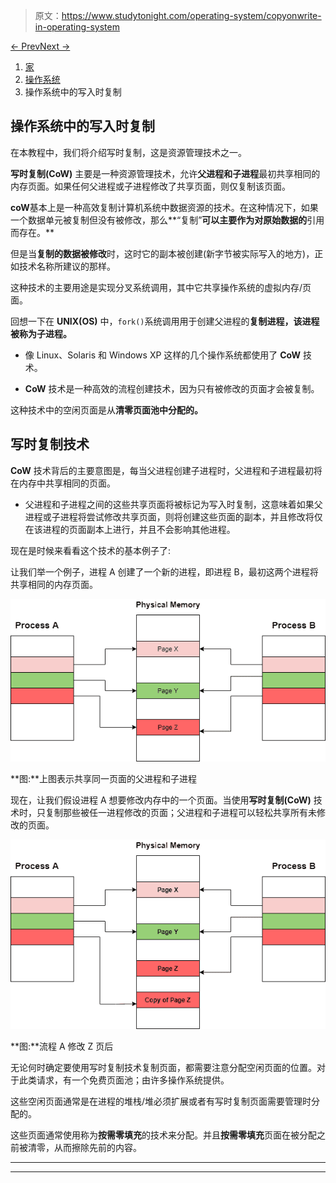 > 原文：<https://www.studytonight.com/operating-system/copyonwrite-in-operating-system>

[← Prev](/operating-system/os-demand-paging "Demand Paging in OS")[Next →](/operating-system/page-fault-in-operating-system "Page Fault in OS")

<nav aria-label="breadcrumb">

1.  [家](/)
2.  [操作系统](/operating-system)
3.  操作系统中的写入时复制

</nav>

<article>

# 操作系统中的写入时复制

在本教程中，我们将介绍写时复制，这是资源管理技术之一。

**写时复制(CoW)** 主要是一种资源管理技术，允许**父进程和子进程**最初共享相同的内存页面。如果任何父进程或子进程修改了共享页面，则仅复制该页面。

**coW**基本上是一种高效复制计算机系统中数据资源的技术。在这种情况下，如果一个数据单元被复制但没有被修改，那么**“复制”**可以主要作为对原始数据的**引用而存在。**

但是当**复制的数据被修改**时，这时它的副本被创建(新字节被实际写入的地方)，正如技术名称所建议的那样。

这种技术的主要用途是实现分叉系统调用，其中它共享操作系统的虚拟内存/页面。

回想一下在 **UNIX(OS)** 中，`fork()`系统调用用于创建父进程的**复制进程，该进程被称为子进程。**

*   像 Linux、Solaris 和 Windows XP 这样的几个操作系统都使用了 **CoW** 技术。

*   **CoW** 技术是一种高效的流程创建技术，因为只有被修改的页面才会被复制。

这种技术中的空闲页面是从**清零页面池中分配的。**

## 写时复制技术

**CoW** 技术背后的主要意图是，每当父进程创建子进程时，父进程和子进程最初将在内存中共享相同的页面。

*   父进程和子进程之间的这些共享页面将被标记为写入时复制，这意味着如果父进程或子进程将尝试修改共享页面，则将创建这些页面的副本，并且修改将仅在该进程的页面副本上进行，并且不会影响其他进程。

现在是时候来看看这个技术的基本例子了:

让我们举一个例子，进程 A 创建了一个新的进程，即进程 B，最初这两个进程将共享相同的内存页面。

![](img/c8b8b1029e22f5ead585e4f7463fd3b9.png)

**图:**上图表示共享同一页面的父进程和子进程

现在，让我们假设进程 A 想要修改内存中的一个页面。当使用**写时复制(CoW)** 技术时，只复制那些被任一进程修改的页面；父进程和子进程可以轻松共享所有未修改的页面。

![](img/2372c5e384f77994273c9d6ea4220da2.png)

**图:**流程 A 修改 Z 页后

无论何时确定要使用写时复制技术复制页面，都需要注意分配空闲页面的位置。对于此类请求，有一个免费页面池；由许多操作系统提供。

这些空闲页面通常是在进程的堆栈/堆必须扩展或者有写时复制页面需要管理时分配的。

这些页面通常使用称为**按需零填充**的技术来分配。并且**按需零填充**页面在被分配之前被清零，从而擦除先前的内容。

</article>

* * *

* * *